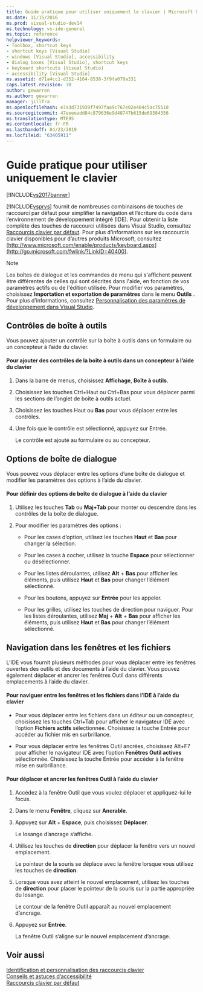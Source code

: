 ```yaml
---
title: Guide pratique pour utiliser uniquement le clavier | Microsoft Docs
ms.date: 11/15/2016
ms.prod: visual-studio-dev14
ms.technology: vs-ide-general
ms.topic: reference
helpviewer_keywords:
- Toolbox, shortcut keys
- shortcut keys [Visual Studio]
- windows [Visual Studio], accessibility
- dialog boxes [Visual Studio], shortcut keys
- keyboard shortcuts [Visual Studio]
- accessibility [Visual Studio]
ms.assetid: d71a4cc1-d352-4164-8538-3f9fa070a331
caps.latest.revision: 30
author: gewarren
ms.author: gewarren
manager: jillfra
ms.openlocfilehash: e7a3d731939f7497faa9c767e02e404c5ac75518
ms.sourcegitcommit: 47eeeeadd84c879636e9d48747b615de69384356
ms.translationtype: MTE95
ms.contentlocale: fr-FR
ms.lasthandoff: 04/23/2019
ms.locfileid: "63405911"
---
```

# <a name="how-to-use-the-keyboard-exclusively"></a>Guide pratique pour utiliser uniquement le clavier
[!INCLUDE[vs2017banner](../../includes/vs2017banner.md)]

[!INCLUDE[vsprvs](../../includes/vsprvs-md.md)] fournit de nombreuses combinaisons de touches de raccourci par défaut pour simplifier la navigation et l’écriture du code dans l’environnement de développement intégré (IDE). Pour obtenir la liste complète des touches de raccourci utilisées dans Visual Studio, consultez [Raccourcis clavier par défaut](../../ide/default-keyboard-shortcuts-in-visual-studio.md). Pour plus d’informations sur les raccourcis clavier disponibles pour d’autres produits Microsoft, consultez [http://www.microsoft.com/enable/products/keyboard.aspx](http://go.microsoft.com/fwlink/?LinkID=40400).  
  
> [!NOTE]
> Les boîtes de dialogue et les commandes de menu qui s'affichent peuvent être différentes de celles qui sont décrites dans l'aide, en fonction de vos paramètres actifs ou de l'édition utilisée. Pour modifier vos paramètres, choisissez **Importation et exportation de paramètres** dans le menu **Outils** . Pour plus d’informations, consultez [Personnalisation des paramètres de développement dans Visual Studio](http://msdn.microsoft.com/22c4debb-4e31-47a8-8f19-16f328d7dcd3).  
  
## <a name="toolbox-controls"></a>Contrôles de boîte à outils  
 Vous pouvez ajouter un contrôle sur la boîte à outils dans un formulaire ou un concepteur à l’aide du clavier.  
  
#### <a name="to-add-controls-from-the-toolbox-to-a-designer-from-the-keyboard"></a>Pour ajouter des contrôles de la boîte à outils dans un concepteur à l’aide du clavier  
  
1. Dans la barre de menus, choisissez **Affichage**, **Boîte à outils**.  
  
2. Choisissez les touches Ctrl+Haut ou Ctrl+Bas pour vous déplacer parmi les sections de l’onglet de boîte à outils actuel.  
  
3. Choisissez les touches Haut ou **Bas** pour vous déplacer entre les contrôles.  
  
4. Une fois que le contrôle est sélectionné, appuyez sur Entrée.  
  
   Le contrôle est ajouté au formulaire ou au concepteur.  
  
## <a name="dialog-box-options"></a>Options de boîte de dialogue  
 Vous pouvez vous déplacer entre les options d’une boîte de dialogue et modifier les paramètres des options à l’aide du clavier.  
  
#### <a name="to-set-dialog-box-options-from-the-keyboard"></a>Pour définir des options de boîte de dialogue à l’aide du clavier  
  
1. Utilisez les touches **Tab** ou **Maj+Tab** pour monter ou descendre dans les contrôles de la boîte de dialogue.  
  
2. Pour modifier les paramètres des options :  
  
    - Pour les cases d’option, utilisez les touches **Haut** et **Bas** pour changer la sélection.  
  
    - Pour les cases à cocher, utilisez la touche **Espace** pour sélectionner ou désélectionner.  
  
    - Pour les listes déroulantes, utilisez **Alt** + **Bas** pour afficher les éléments, puis utilisez **Haut** et **Bas** pour changer l’élément sélectionné.  
  
    - Pour les boutons, appuyez sur **Entrée** pour les appeler.  
  
    - Pour les grilles, utilisez les touches de direction pour naviguer. Pour les listes déroulantes, utilisez **Maj** + **Alt** + **Bas** pour afficher les éléments, puis utilisez **Haut** et **Bas** pour changer l’élément sélectionné.  
  
## <a name="window-and-file-navigation"></a>Navigation dans les fenêtres et les fichiers  
 L’IDE vous fournit plusieurs méthodes pour vous déplacer entre les fenêtres ouvertes des outils et des documents à l’aide du clavier. Vous pouvez également déplacer et ancrer les fenêtres Outil dans différents emplacements à l’aide du clavier.  
  
#### <a name="to-navigate-among-windows-and-files-in-the-ide-from-the-keyboard"></a>Pour naviguer entre les fenêtres et les fichiers dans l’IDE à l’aide du clavier  
  
- Pour vous déplacer entre les fichiers dans un éditeur ou un concepteur, choisissez les touches Ctrl+Tab pour afficher le navigateur IDE avec l’option **Fichiers actifs** sélectionnée. Choisissez la touche Entrée pour accéder au fichier mis en surbrillance.  
  
- Pour vous déplacer entre les fenêtres Outil ancrées, choisissez Alt+F7 pour afficher le navigateur IDE avec l’option **Fenêtres Outil actives** sélectionnée. Choisissez la touche Entrée pour accéder à la fenêtre mise en surbrillance.  
  
#### <a name="to-move-and-dock-tool-windows-from-the-keyboard"></a>Pour déplacer et ancrer les fenêtres Outil à l’aide du clavier  
  
1. Accédez à la fenêtre Outil que vous voulez déplacer et appliquez-lui le focus.  
  
2. Dans le menu **Fenêtre**, cliquez sur **Ancrable**.  
  
3. Appuyez sur **Alt** + **Espace**, puis choisissez **Déplacer**.  
  
     Le losange d’ancrage s’affiche.  
  
4. Utilisez les touches de **direction** pour déplacer la fenêtre vers un nouvel emplacement.  
  
     Le pointeur de la souris se déplace avec la fenêtre lorsque vous utilisez les touches de **direction**.  
  
5. Lorsque vous avez atteint le nouvel emplacement, utilisez les touches de **direction** pour placer le pointeur de la souris sur la partie appropriée du losange.  
  
     Le contour de la fenêtre Outil apparaît au nouvel emplacement d’ancrage.  
  
6. Appuyez sur **Entrée**.  
  
     La fenêtre Outil s’aligne sur le nouvel emplacement d’ancrage.  
  
## <a name="see-also"></a>Voir aussi  
 [Identification et personnalisation des raccourcis clavier](../../ide/identifying-and-customizing-keyboard-shortcuts-in-visual-studio.md)   
 [Conseils et astuces d’accessibilité](../../ide/reference/accessibility-tips-and-tricks.md)   
 [Raccourcis clavier par défaut](../../ide/default-keyboard-shortcuts-in-visual-studio.md)
